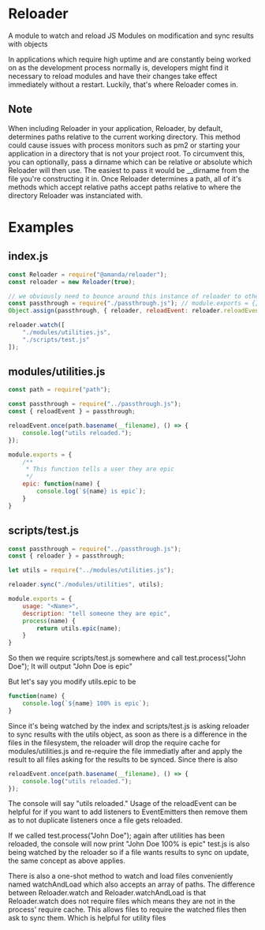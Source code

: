 # Reloader
A module to watch and reload JS Modules on modification and sync results with objects

In applications which require high uptime and are constantly being worked on as the development process normally is, developers might find it necessary to reload modules and have their changes take effect immediately without a restart. Luckily, that's where Reloader comes in.

## Note
When including Reloader in your application, Reloader, by default, determines paths relative to the current working directory. This method could cause issues with process monitors such as pm2 or starting your application in a directory that is not your project root. To circumvent this, you can optionally, pass a dirname which can be relative or absolute which Reloader will then use. The easiest to pass it would be __dirname from the file you're constructing it in. Once Reloader determines a path, all of it's methods which accept relative paths accept paths relative to where the directory Reloader was instanciated with.

# Examples

## index.js
```js
const Reloader = require("@amanda/reloader");
const reloader = new Reloader(true);

// we obviously need to bounce around this instance of reloader to other files
const passthrough = require("./passthrough.js"); // module.exports = {};
Object.assign(passthrough, { reloader, reloadEvent: reloader.reloadEvent });

reloader.watch([
	"./modules/utilities.js",
	"./scripts/test.js"
]);
```

## modules/utilities.js
```js
const path = require("path");

const passthrough = require("../passthrough.js");
const { reloadEvent } = passthrough;

reloadEvent.once(path.basename(__filename), () => {
	console.log("utils reloaded.");
});

module.exports = {
	/**
	 * This function tells a user they are epic
	 */
	epic: function(name) {
		console.log(`${name} is epic`);
	}
}
```

## scripts/test.js
```js
const passthrough = require("../passthrough.js");
const { reloader } = passthrough;

let utils = require("../modules/utilities.js");

reloader.sync("./modules/utilities", utils);

module.exports = {
	usage: "<Name>",
	description: "tell someone they are epic",
	process(name) {
		return utils.epic(name);
	}
}
```

So then we require scripts/test.js somewhere and call test.process("John Doe");
It will output "John Doe is epic"

But let's say you modify utils.epic to be
```js
function(name) {
	console.log(`${name} 100% is epic`);
}
```

Since it's being watched by the index and scripts/test.js is asking reloader to sync results with the utils object, as soon as there is a difference in the files in the filesystem, the reloader will drop the require cache for modules/utilities.js and re-require the file immediatly after and apply the result to all files asking for the results to be synced.
Since there is also
```js
reloadEvent.once(path.basename(__filename), () => {
	console.log("utils reloaded.");
});
```
The console will say "utils reloaded."
Usage of the reloadEvent can be helpful for if you want to add listeners to EventEmitters then remove them as to not duplicate listeners once a file gets reloaded.

If we called test.process("John Doe"); again after utilities has been reloaded, the console will now print "John Doe 100% is epic"
test.js is also being watched by the reloader so if a file wants results to sync on update, the same concept as above applies.


There is also a one-shot method to watch and load files conveniently named watchAndLoad
which also accepts an array of paths. The difference between Reloader.watch and Reloader.watchAndLoad is that Reloader.watch does not require files which means they are not in the process' require cache. This allows files to require the watched files then ask to sync them. Which is helpful for utility files
